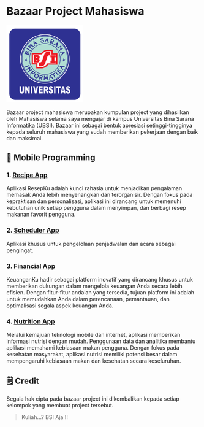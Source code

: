 # Bazaar Project Mahasiswa
<img src="assets/logo_ubsi.png" width="200px"><br>

Bazaar project mahasiswa merupakan kumpulan project yang dihasilkan oleh Mahasiswa selama saya mengajar di kampus
Universitas Bina Sarana Informatika (UBSI). Bazaar ini sebagai bentuk apresiasi setinggi-tingginya kepada
seluruh mahasiswa yang sudah memberikan pekerjaan dengan baik dan maksimal.

## 📱 Mobile Programming
### <h3>1. <a href="https://github.com/aldytarigan/recipe_app">Recipe App</a></h3>
Aplikasi ResepKu adalah kunci rahasia untuk menjadikan pengalaman memasak Anda lebih menyenangkan dan terorganisir. Dengan fokus pada kepraktisan dan personalisasi, aplikasi ini dirancang untuk memenuhi kebutuhan unik setiap pengguna dalam menyimpan, dan berbagi resep makanan favorit pengguna.

### <h3>2. <a href="https://github.com/SuamiSahShiroko/simple-scheduler-ubsi">Scheduler App</a></h3>
Aplikasi khusus untuk pengelolaan penjadwalan dan acara sebagai pengingat.

### <h3>3. <a href="https://github.com/andrr64/KeuanganKu">Financial App</a></h3>
KeuanganKu hadir sebagai platform inovatif yang dirancang khusus untuk memberikan dukungan dalam mengelola keuangan Anda secara lebih efisien. Dengan fitur-fitur andalan yang tersedia, tujuan platform ini adalah untuk memudahkan Anda dalam perencanaan, pemantauan, dan optimalisasi segala aspek keuangan Anda.

### <h3>4. <a href="https://github.com/andrr64/KeuanganKu">Nutrition App</a></h3>
Melalui kemajuan teknologi mobile dan internet, aplikasi memberikan informasi nutrisi dengan mudah. Penggunaan data dan analitika membantu aplikasi memahami kebiasaan makan pengguna. Dengan fokus pada kesehatan masyarakat, aplikasi nutrisi memiliki potensi besar dalam mempengaruhi kebiasaan makan dan kesehatan secara keseluruhan.

## 🗒️ Credit
Segala hak cipta pada bazaar project ini dikembalikan kepada setiap kelompok yang membuat project tersebut.
<blockquote>Kuliah...? BSI Aja !!</blockquote>